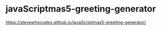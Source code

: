 # javaScriptmas5-greeting-generator

https://stevewhocodes.github.io/javaScriptmas5-greeting-generator/
